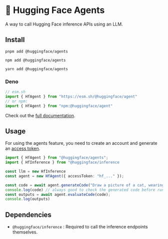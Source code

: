 # 🤗 Hugging Face Agents

A way to call Hugging Face inference APIs using an LLM.

## Install

```console
pnpm add @huggingface/agents

npm add @huggingface/agents

yarn add @huggingface/agents
```

### Deno

```ts
// esm.sh
import { HfAgent } from "https://esm.sh/@huggingface/agent"
// or npm:
import { HfAgent } from "npm:@huggingface/agent"
```

Check out the [full documentation](https://huggingface.co/docs/huggingface.js/agents/README).

## Usage

For using the agents feature, you need to create an account and generate an [access token](https://huggingface.co/settings/tokens).

```ts
import { HfAgent } from "@huggingface/agents";
import { HfInference } from "@huggingface/inference 

const llm = new HfInference
const agent = new HfAgent({ accessToken: "hf_..." });

const code = await agent.generateCode("Draw a picture of a cat, wearing a top hat.")
console.log(code) // always good to check the generated code before running it
const outputs = await agent.evaluateCode(code);
console.log(outputs)
```

## Dependencies

- `@huggingface/inference` : Required to call the inference endpoints themselves.
